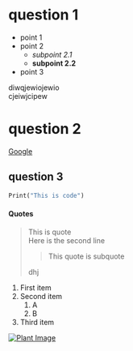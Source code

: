 # question 1

* point 1
* point 2
    * *subpoint 2.1*
    * **subpoint 2.2**
* point 3  


diwqjewiojewio  
cjeiwjcipew  

# question 2  

[Google](http://www.google.com)

## question 3  

```python
Print("This is code")
```  
#### Quotes  

> This is quote  
> Here is the second line  
>> This quote is subquote  
>  
> dhj  

1. First item
2. Second item  
    1. A
    2. B
3. Third item

[![Plant Image](./image/DSC_0245.JPG "Monstera")](http://www.google.com)


